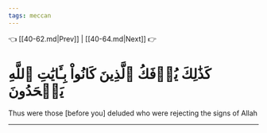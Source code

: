 ```yaml
---
tags: meccan
---
```


👈 [[40-62.md|Prev]] | [[40-64.md|Next]] 👉

# كَذَٰلِكَ يُؤۡفَكُ ٱلَّذِينَ كَانُواْ بِـَٔايَٰتِ ٱللَّهِ يَجۡحَدُونَ

Thus were those [before you] deluded who were rejecting the signs of Allah

---

